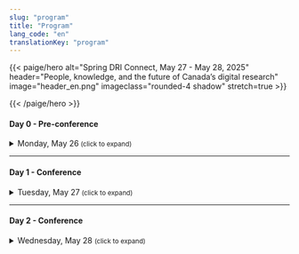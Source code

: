```yaml
---
slug: "program"
title: "Program"
lang_code: "en"
translationKey: "program"
---
```

{{< paige/hero
    alt="Spring DRI Connect, May 27 - May 28, 2025"
    header="People, knowledge, and the future of Canada’s digital research"
    image="header_en.png"
    imageclass="rounded-4 shadow"
    stretch=true >}}

{{< /paige/hero >}}



#### Day 0 - Pre-conference

<details>
  <summary class="h5">Monday, May 26<small class="text-muted d-print-none"> (click to expand)</small></summary>
  <div class="container">
    <div class="row mt-2">
      <div class="col-3 col-sm-2 bg-primary text-white">Time</div>
      <div class="col-2 bg-primary text-white">Location</div>
      <div class="col bg-primary text-white">Description</div>
    </div>
    <div class="row my-3">
      <div class="col-3 col-sm-2 text-nowrap">
        1:30 pm (3 hours)
      </div>
      <div class="col-2 ">École de technologie supérieure  </div>
      <div class="col ">
      <details>
          <summary class="h6">Magic Castle Workshop  </summary>
          <p>
            <a href="https://docs.google.com/forms/d/e/1FAIpQLSdkUnZFEvWUTUX4naHZSx_pGKOjP5MA_j3GhVXdR9ebpIHU7w/viewform" target="_blank">Registration form</a> 
          </p>
        </details>
        </div>
    </div>
  </div>
</details>

<hr />

#### Day 1 - Conference

<details>
  <summary class="h5">Tuesday, May 27<small class="text-muted d-print-none"> (click to expand)</small></summary>
  <div class="container">
    <div class="row mt-2">
      <div class="col-3 col-sm-2 bg-primary text-white">Time</div>
      <div class="col-2 bg-primary text-white">Room</div>
      <div class="col bg-primary text-white">Description</div>
    </div>
    <div class="row my-3">
      <div class="col-3 col-sm-2 text-nowrap">
        8:00 am (60 min) 
      </div>
      <div class="col-2 ">Atrium   </div>
      <div class="col ">Registration   </div>
    </div>
    <div class="row my-4" style="background-color: #FFE4B5">
      <div class="col-3 col-sm-2 text-nowrap">
        9:00 am (30 min) 
      </div>
      <div class="col-2 "> BMO Amphitheatre  </div>
      <div class="col ">Opening Remarks   </div>
    </div>
    <div class="row my-5.8" > <!--"row my-5" yields un expected spaces.-->
      <div class="col-3 col-sm-2 text-nowrap">
        9:30 am (60 min) 
      </div>
      <div class="col-2 "> BMO Amphitheatre </div>
      <div class="col ">
        <details>
          <summary class="h6">Keynote - AI’s role in digital research, ethical considerations in AI adoption, or data-driven decision-making in research environments 
          </summary>
          <p>
            Dr. Sidney Shapiro, Business Analytics Professor and AI Researcher at the University of Lethbridge
          </p>
         </details> 
       </div>
    </div>
    <div class="row my-6" style="background-color: #FFE4B5">
      <div class="col-3 col-sm-2 text-nowrap">
        10:30 (30 min)  
      </div>
      <div class="col-2 ">Atrium  </div>
      <div class="col ">Break     </div>
    </div>
    <div class="row my-7">
      <div class="col-3 col-sm-2 text-nowrap"> 11:00 am (15 min) 
      </div>
      <div class="col-2 "> BMO Amphitheatre </div>
      <div class="col ">
        <details>
          <summary class="h6">Strengthening Global Training and Skills Development Partnerships: The ARDC-Alliance Staff Exchange Initiative  
          </summary>
          <p>
            Catherine Di Vita, Training Coordinator, Digital Research Alliance of Canada; Kathryn Unsworth, Manager, Skilled Workforce Development, Australian Research Data Commons
          </p>
          <p>
            Session details coming soon
          </p>
        </details> 
      </div>
    </div>
    <div class="row my-8" style="background-color: #FFE4B5">
      <div class="col-3 col-sm-2 text-nowrap" > 11:15 am (15 min) 
      </div>
      <div class="col-2 "> BMO Amphitheatre </div>
      <div class="col ">
        <details>
          <summary class="h6">Optimizing Training Reporting in Canada's Digital Research Infrastructure ecosystem: An ACENET led Pilot Project  
          </summary>
          <p>
            Ines Hessler, CTO, ACENET 
          </p>
          <p>
            Session details coming soon
          </p>
        </details> 
      </div>
    </div>
    <div class="row my-9" >
      <div class="col-3 col-sm-2 text-nowrap" > 11:30 am (15 min) 
        </div>
        <div class="col-2 "> BMO Amphitheatre </div>
        <div class="col ">
          <details>
            <summary class="h6">User Certification: Let's do it!
            </summary>
            <p>
              Sergey Mashchenko, High Performance Computing Technical Consultant, SHARCNET 
            </p>
            <p>
              Session details coming soon
            </p>
          </details> 
        </div>
    </div>
    <div class="row my-10" style="background-color: #FFE4B5">
      <div class="col-3 col-sm-2 text-nowrap"> 11:45 am (15 min) 
        </div>
        <div class="col-2 "> BMO Amphitheatre </div>
        <div class="col ">
          <details>
            <summary class="h6">Redefining Training Discovery: An Introduction to the New Training Portal 
            </summary>
            <p>
              Catherine Di Vita, Training Coordinator, Digital Research Alliance of Canada; Ramses van Zon, HPC Systems Analyst, SciNet/ Chair, National Training Coordination Council; Chris Want, Programmer/Analyst, University of Alberta 
            </p>
            <p>
              Session details coming soon
            </p>
          </details> 
        </div>
    </div>
    <div class="row my-11">
      <div class="col-3 col-sm-2 text-nowrap"> 
        12 pm (60 min) 
      </div>
      <div class="col-2 ">Atrium  </div>
      <div class="col ">Lunch     </div>
    </div>
    <div class="row my-12" style="background-color: #dbeed5">
      <div class="col-3 col-sm-2 text-nowrap" > Stream 1: Advancing HPC
      </div>
      <div class="col-2 ">  </div>
      <div class="col ">   </div>
    </div>
    <div class="row my-13" style="background-color: #dbeed5">
      <div class="col-3 col-sm-2 text-nowrap"> 
        1:00 pm (30 min) 
      </div>
      <div class="col-2 ">BMO Amphitheatre   </div>
      <div class="col ">Roman Baranowski       </div>
    </div>
    <div class="row my-14" style="background-color: #dbeed5">
      <div class="col-3 col-sm-2 text-nowrap"> 1:30 pm (15 min) 
      </div>
      <div class="col-2 "> BMO Amphitheatre </div>
      <div class="col ">
        <details>
            <summary class="h6">Kubernetes as a Natural Evolution of HPC: Complementing, Not Competing 
            </summary>
            <p>
              Shaun Bathgate, Senior Advanced Research Computing Systems Administrator, University of Victoria 
            </p>
            <p>
              Session details coming soon
            </p>
          </details> 
      </div>
    </div>
    <div class="row my-15" style="background-color: #dbeed5">
      <div class="col-3 col-sm-2 text-nowrap"> 
        1:45 pm (15 min)
      </div>
      <div class="col-2 ">BMO Amphitheatre  </div>
      <div class="col ">
        <details>
          <summary class="h6">Beyond MPI And OpenMP: Teaching Parallel Programming in Modern Research Computing </summary>
          <p>
            Alex Razoumov, Research Solutions Lead, Research Computing, Simon Fraser University 
          </p>
          <p>
            Session details coming soon
          </p>
        </details>   
      </div>
    </div>
    <div class="row my-16" style="background-color: #dbeed5">
      <div class="col-3 col-sm-2 text-nowrap"> 
        2:00 pm (15 min) 
      </div>
      <div class="col-2 ">BMO Amphitheatre   </div>
      <div class="col ">
        <details>
          <summary class="h6">Research Computing and Data Storage at Scale: 10 Years, 140+ Webinars 
          </summary>
          <p>
            Alex Razoumov, Research Solutions Lead, Research Computing, Simon Fraser University
          </p>
          <p>
            Session details coming soon
          </p>
        </details>   
      </div>
    </div>
    <div class="row my-17" style="background-color: #eedbd5">
      <div class="col-3 col-sm-2 text-nowrap" > Stream 2: Supporting excellence 
      </div>
      <div class="col-2 ">  </div>
      <div class="col ">   </div>
    </div>
    <div class="row my-18" style="background-color: #eedbd5">
      <div class="col-3 col-sm-2 text-nowrap"> 
        1:00 pm (30 min) 
      </div>
      <div class="col-2 ">MB 3.435    </div>
      <div class="col ">
        <details>
            <summary class="h6">An open-minded discussion about communication to the research community 
            </summary>
            <p>
              Marie-Helene Burle, Research Solutions Specialist, Simon Fraser University  
            </p>
            <p>
              Session details coming soon
            </p>
          </details> 
      </div>
    </div>
    <div class="row my-19" style="background-color: #eedbd5">
      <div class="col-3 col-sm-2 text-nowrap"> 1:30 pm (15 min) 
      </div>
      <div class="col-2 "> MB 3.435  </div>
      <div class="col ">
        <details>
            <summary class="h6">Know Your Clients: Through the Traces of their Work 
            </summary>
            <p>
              Mark Hahn, System Admin, Sharcnet-McMaster, Compute Ontario
            </p>
            <p>
              Session details coming soon
            </p>
          </details> 
      </div>
    </div>
    <div class="row my-20" style="background-color: #eedbd5">
      <div class="col-3 col-sm-2 text-nowrap"> 
        1:45 pm (15 min)
      </div>
      <div class="col-2 ">MB 3.435   </div>
      <div class="col ">
        <details>
          <summary class="h6">Optimising Resource Utilisation in HPC: Tackling Waste in the Alliance Ecosystem </summary>
          <p>
            Moïra Dion, Analyst, Calcul Québec; Hélène Gingras, Analyst, Calcul Québec  
          </p>
          <p>
            Session details coming soon
          </p>
        </details>   
      </div>
    </div>
    <div class="row my-21" style="background-color: #eedbd5">
      <div class="col-3 col-sm-2 text-nowrap"> 
        2:00 pm (15 min) 
      </div>
      <div class="col-2 ">MB 3.435    </div>
      <div class="col ">
        <details>
          <summary class="h6">Monitoring GPU utilization and waste management best practices (Accelerator Working Group) 
          </summary>
          <p>
            Nikolai Sergueev, HPC Analyst, Calcul Québec/Université de Montréa
          </p>
          <p>
            Session details coming soon
          </p>
        </details>   
      </div>
    </div>
        <div class="row my-22" style="background-color: #d5e8ee">
      <div class="col-3 col-sm-2 text-nowrap" > Stream 3: Platforms for progress
      </div>
      <div class="col-2 ">  </div>
      <div class="col ">   </div>
    </div>
    <div class="row my-23" style="background-color: #d5e8ee">
      <div class="col-3 col-sm-2 text-nowrap"> 
        1:00 pm (30 min) 
      </div>
      <div class="col-2 ">MB 3.445    </div>
      <div class="col ">
        <details>
            <summary class="h6">The Colibri Initiative: Towards Accessible Cloud Services 
            </summary>
            <p>
              Sarah Cameron-Pesant, Advanced Research Computing Analyst - Humanities and Social Sciences Specialist, Calcul Québec / Université du Québec à Montréal; Lydia Vermeyden, Director for the development of new research services, Calcul Québec  
            </p>
            <p>
              Session details coming soon
            </p>
          </details> 
      </div>
    </div>
    <div class="row my-24" style="background-color: #d5e8ee">
      <div class="col-3 col-sm-2 text-nowrap"> 1:30 pm (15 min) 
      </div>
      <div class="col-2 "> MB 3.445  </div>
      <div class="col ">
        <details>
            <summary class="h6">Does your DMP Template Needs a Refresh? A Cyber-Aware Approach to RDM 
            </summary>
            <p>
              Luc Letarte, Research Cybersecurity and Compliance Specialist, UBC
            </p>
            <p>
              Session details coming soon
            </p>
          </details> 
      </div>
    </div>
    <div class="row my-25" style="background-color: #d5e8ee">
      <div class="col-3 col-sm-2 text-nowrap"> 
        1:45 pm (15 min)
      </div>
      <div class="col-2 ">MB 3.445   </div>
      <div class="col ">
        <details>
          <summary class="h6">DMP Assistant: Stable Present, Evolving Future  </summary>
          <p>
            Marcus Closen, Product Lead, Data Management Planning, Digital Research Alliance of Canada 
          </p>
          <p>
            Session details coming soon
          </p>
        </details>   
      </div>
    </div>
    <div class="row my-26" style="background-color: #d5e8ee">
      <div class="col-3 col-sm-2 text-nowrap"> 
        2:00 pm (15 min) 
      </div>
      <div class="col-2 ">MB 3.445    </div>
      <div class="col ">
        <details>
          <summary class="h6">Adapting Open-Source: A Learning Opportunity for Research Support and Developers Alike  
          </summary>
          <p>
            Danica Evering, Research Data Management Specialist, McMaster University and Richie Motorgeanu, Learning Resource Development Assistant, Sherman Centre for Digital Scholarship, McMaster University 
          </p>
          <p>
            Session details coming soon
          </p>
        </details>   
      </div>
    </div>
    <div class="row my-27" >
      <div class="col-3 col-sm-2 text-nowrap">
        2:15 pm (30 min)  
      </div>
      <div class="col-2 ">Atrium  </div>
      <div class="col ">Break     </div>
    </div>
    <div class="row my-26" style="background-color: #FFE4B5">
      <div class="col-3 col-sm-2 text-nowrap"> 
        2:45 pm (30 min) 
      </div>
      <div class="col-2 ">BMO Amphitheatre    </div>
      <div class="col ">
        <details>
          <summary class="h6">Research Data Management Demystified: Your Questions, Our Answers!   
          </summary>
          <p>
            Amanda Tomé, Marcus Closen, Tristan Kuehn, Natalie Williams, Lee Wilson. RDM, Digital Research Alliance of Canada
          </p>
          <p>
            Session details coming soon
          </p>
        </details>   
      </div>
    </div>
    <div class="row my-27" >
      <div class="col-3 col-sm-2 text-nowrap"> 
        3:15 pm (15 min) 
      </div>
      <div class="col-2 ">BMO Amphitheatre    </div>
      <div class="col ">
        <details>
          <summary class="h6">What Really Happens at FRDR? An Overview of Curation and Preservation Services    
          </summary>
          <p>
            Natalie Williams, Curation Services Lead, Digital Research Alliance of Canada
          </p>
          <p>
            Session details coming soon
          </p>
        </details>   
      </div>
    </div>
    <div class="row my-28" style="background-color: #FFE4B5">
      <div class="col-3 col-sm-2 text-nowrap"> 
        3:30 pm (15 min) 
      </div>
      <div class="col-2 ">BMO Amphitheatre    </div>
      <div class="col ">
        <details>
          <summary class="h6">Polar Data Search and Mobilization Pathways    
          </summary>
          <p>
            Chantelle Verhey, Lead Polar Semantics and Data Interoperability Research Associate, World Data System - International Technology office 
          </p>
          <p>
            Session details coming soon
          </p>
        </details>   
      </div>
    </div>
    <div class="row my-29" >
      <div class="col-3 col-sm-2 text-nowrap"> 
        3:45 pm (15 min) 
      </div>
      <div class="col-2 ">BMO Amphitheatre    </div>
      <div class="col ">
        <details>
          <summary class="h6">Building an Inter-Institutional and Cross-Functional Research Data Management Community: From Strategy to Implementation     
          </summary>
          <p>
            Anneliese Eber, Research Data Management Librarian, University of Waterloo; Jennifer Abel, Research Data Management Librarian, University of Calgary; Michael Steeleworthy, Research Data Management Librarian, Wilfrid Laurier University 
          </p>
          <p>
            Session details coming soon
          </p>
        </details>   
      </div>
    </div>
     <div class="row my-30" style="background-color: #FFE4B5">
      <div class="col-3 col-sm-2 text-nowrap"> 
        4:00 pm (15 min) 
      </div>
      <div class="col-2 ">BMO Amphitheatre    </div>
      <div class="col ">
        <details>
          <summary class="h6">Laying the Foundation: The Pilot National Research Data Management Jumpstart    
          </summary>
          <p>
            Jennifer Abel, Research Data Management Librarian, University of Calgary 
          </p>
          <p>
            Session details coming soon
          </p>
        </details>   
      </div>
    </div>
      <div class="row my-31" >
      <div class="col-3 col-sm-2 text-nowrap"> 
        4:15 pm (15 min) 
      </div>
      <div class="col-2 ">BMO Amphitheatre    </div>
      <div class="col ">
        <details>
          <summary class="h6">Has Magic? False: File Format Signature Development for Research Data Formats   
          </summary>
          <p>
            Amanda Tomé, Preservation Coordinator, Digital Research Alliance of Canada
          </p>
          <p>
            Session details coming soon
          </p>
        </details>   
      </div>
    </div>
      <div class="row my-32" style="background-color: #FFE4B5">
      <div class="col-3 col-sm-2 text-nowrap"> 
        4:30 pm 
      </div>
      <div class="col-2 ">ÉTS    </div>
      <div class="col ">
        <details>
          <summary class="h6">Visit of supercomputers with Calcul Québec     
          </summary>
          <p>
            <a href="https://events.myconferencesuite.com/ETSTours/reg/landing/" target="_blank">Registration form</a> 
          </p>
        </details>   
      </div>
    </div>
    <div class="row my-33">
      <div class="col-3 col-sm-2 text-nowrap">
        6 pm 
      </div>
      <div class="col-2 ">TBD   </div>
      <div class="col ">DRI Connect Dinner    </div>
    </div>
  </div>
</details>

<hr />


#### Day 2 - Conference

<details>
  <summary class="h5">Wednesday, May 28 <small class="text-muted d-print-none"> (click to expand)</small></summary>
  <div class="container">
    <div class="row mt-2">
      <div class="col-4 col-sm-2 bg-primary text-white">Time</div>
      <div class="col-3 bg-primary text-white">Room</div>
      <div class="col-2 bg-primary text-white">Description</div>
      <div class="col bg-primary text-white"></div>
    </div>
    <div class="row my-3">
      <div class="col-4 col-sm-2 text-nowrap">
        9:00 am 
      </div>
      <div class="col-3 "> </div>
      <div class="col-2 ">Dr. Guillaume Bourque    </div>
      <div class="col ">Health Sciences in the digital age  </div>
    </div>
    <div class="row my-4" style="background-color: #FFE4B5">
      <div class="col-4 col-sm-2 text-nowrap"> 
      </div>
      <div class="col-3 "> </div>
      <div class="col-2 ">Sessions details coming soon    </div>
      <div class="col "> </div>
    </div>
    <div class="row my-5.8" > <!--"row my-5" yields un expected spaces.-->
      <div class="col-4 col-sm-2 text-nowrap"> 10:30 am (30 min) 
      </div>
      <div class="col-3 "> Atrium </div>
      <div class="col-2 ">Break     </div>
      <div class="col ">  </div>
    </div>
    </div>
    <div class="row my-6" style="background-color: #FFE4B5">
      <div class="col-4 col-sm-2 text-nowrap">
        </div>
      <div class="col-3 "> </div>
      <div class="col-2 ">  Sessions details coming soon   </div>
      <div class="col ">  </div>
    </div>
    <div class="row my-7">
      <div class="col-4 col-sm-2 text-nowrap"> 12:15 pm (60 min) 
      </div>
      <div class="col-3 "> Atrium </div>
      <div class="col-2 ">Lunch      </div>
      <div class="col ">  </div>
    </div>
    <div class="row my-8"style="background-color: #FFE4B5">
      <div class="col-4 col-sm-2 text-nowrap"> 
       1:15 pm (45 min) 
      </div>
      <div class="col-3 "> </div>
      <div class="col-2 ">Alliance projects and initiatives updates   </div>
      <div class="col ">  </div>
    </div>
    <div class="row my-9">
      <div class="col-4 col-sm-2 text-nowrap"> 2 pm (45 min) 
      </div>
      <div class="col-3 "> </div>
      <div class="col-2 ">Alliance Fireside Chat     </div>
      <div class="col ">  </div>
    </div>
    <div class="row my-10" style="background-color: #FFE4B5">
      <div class="col-4 col-sm-2 text-nowrap"> 
        2:45 pm (15 min)  
      </div>
      <div class="col-3 "> </div>
      <div class="col-2 ">George Ross Closing Remarks      </div>
      <div class="col "> </div>
    </div>
    <div class="row my-11">
      <div class="col-4 col-sm-2 text-nowrap"> 
        3 pm 
      </div>
      <div class="col-3 ">Atrium  </div>
      <div class="col-2 ">Networking and end of program      </div>
      <div class="col ">  </div>
    </div>
  </div>
</details>
<!--

### Spring Digital Research Infrastructure Connect

The theme of the conference “Towards Integrated Solutions for Digital Research” was born out of a desire to craft a
program that keeps collaboration at its core and offers content that highlights innovative approaches and solutions to
breaking down silos and promoting synergy. Ultimately, our hope is that DRI Connect will contribute to a shared vision
that leverages the full potential of digital research infrastructure (DRI) in Canada.

#### DRI Connect Dinner and ACENET Celebration

We look forward to hosting DRI Connect guests for a celebratory dinner on May 27, 2024!

### Program

<div class="d-print-none">
  <p>
    You may <a target="_blank" href="https://calendar.google.com/calendar/u/0/embed?height=600&wkst=2&ctz=America/Halifax&bgcolor=%23d2ad29&mode=AGENDA&showNav=0&showDate=0&showCalendars=0&showTabs=0&showPrint=0&src=Y19iODhiMWY3MDlmYmIxZDQ2ZDEzZDE5NGE4MWI5MTk2MTNiN2JkMGFkZTY1NjMxMGEzZTkxOTJiYTBhNzIzZTAwQGdyb3VwLmNhbGVuZGFyLmdvb2dsZS5jb20&color=%23009688">view the program</a> or <a target="_blank" href="https://calendar.google.com/calendar/u/0/r?cid=c_b88b1f709fbb1d46d13d194a81b919613b7bd0ade656310a3e9192ba0a723e00@group.calendar.google.com">subscribe to it</a> with Google Calendar.
  </p>
  <button class="btn btn-link ps-0" onclick="expandAll(this)">
    <strong>Click here</strong> to expand all sections below and all session descriptions.
  </button>
</div>
<div class="alert alert-info" role="alert">
  All times below are listed in Atlantic Daylight Time (UTC-3)
</div>

<hr />

#### Day 0 - Preconference

<details>
  <summary class="h5">Sunday, May 26<small class="text-muted d-print-none"> (click to expand)</small></summary>
  <div class="container">
    <div class="row mt-2">
      <div class="col-3 col-sm-2 bg-primary text-white">Time</div>
      <div class="col-2 bg-primary text-white">Location</div>
      <div class="col bg-primary text-white">Description</div>
    </div>
    <div class="row my-3">
      <div class="col-3 col-sm-2 text-nowrap">
        6:00 PM
        <span class="d-inline d-lg-none"><br />↓<br /></span>
        <span class="d-none d-lg-inline"> - </span>
        9:30 PM
      </div>
      <div class="col-2 ">Pickford & Black, 1869 Upper Water Street</div>
      <div class="col">
        <details>
          <summary class="h6">"No Host" Gathering</summary>
          <ul>
            <li>Everyone welcome</li>
            <li>Folks responsible for own food and drink</li>
          </ul>
          <p>
            This casual get-together awaits you upon your arrival in Halifax and offers the opportunity to meet fellow attendees, catch up with people you haven’t seen for a while, and see colleagues in real life that you’ve only seen in small squares on a screen!
          </p>
        </details>
      </div>
    </div>
  </div>
</details>

<hr />

#### Day 1-2 - Conference

<details>
  <summary class="h5">
    Monday, May 27 <small class="text-muted d-print-none">(click to expand)</small>
  </summary>
  <div class="container">
    <div class="row mt-2">
      <div class="col-3 col-sm-2 bg-primary text-white">Time</div>
      <div class="col-2 bg-primary text-white">Room</div>
      <div class="col bg-primary text-white">Description<span class="d-print-none"> (<a class="text-underline" onclick="expand(this)">click here to expand all</a>)</span></div>
    </div>
    <div class="row my-3">
      <div class="col-3 col-sm-2 text-nowrap">8:00 AM<br/>(60 min.)</div>
      <div class="col-2">C3</div>
      <div class="col">
        <h6 class="fst-italic">Registration & Breakfast</h6>
      </div>
    </div>
    <div class="row my-3">
      <div class="col-3 col-sm-2 text-nowrap">9:00 AM<br />(30 min.)</div>
      <div class="col-2">C4</div>
      <div class="col">
        <details>
          <summary class="h6">Welcome Remarks</summary>
          <p>
            George Ross (CEO, Digital Research Alliance of Canada)
          </p>
          <p>
            With a career spanning over 37 years, George Ross has worked across numerous sectors including consulting,
            public service, international development, technology, research and more. George was also instrumental in
            establishing the organizational structure and building what is now the Alliance. Join George as he welcomes
            everyone to DRI Connect 2024 and shares some thoughts on the future of the Alliance.
          </p>
        </details>
      </div>
    </div>
    <div class="row my-3">
      <div class="col-3 col-sm-2 text-nowrap">9:30 AM<br />(60 min.)</div>
      <div class="col-2">C4</div>
      <div class="col">
        <details>
          <summary class="h6">Updates from Alliance RDM Network of Experts</summary>
          <p>
            Moderator Lee Wilson, Director Research Data Management, Digital Research Alliance of Canada
          </p>
          <p>
            Through a series of lightning talks, the Alliance Network of Experts will present on both current and
            future work. Time will be reserved for questions and open discussion.
          </p>
        </details>
      </div>
    </div>
    <div class="row my-3">
      <div class="col-3 col-sm-2 text-nowrap">10:30 AM<br />(30 min.)</div>
      <div class="col-2">C3</div>
      <div class="col">
        <h6 class="fst-italic">Break</h6>
      </div>
    </div>
    <div class="row my-3">
      <div class="col-3 col-sm-2 text-nowrap">11:00 AM<br />(45 min.)</div>
      <div class="col-2">C4</div>
      <div class="col">
        <details>
          <summary class="h6">Future Vision of DRI</summary>
          <p>
            Felipe Pérez-Jvostov, Senior Analyst (Community Engagement & Planning) Digital Research Alliance of Canada
          </p>
          <p>
            The Alliance is in the midst of submitting its vision for the future of DRI to Innovation, Science and
            Economic Development Canada (ISED) as part of its 5-year mandate renewal. This vision is data-centric,
            recognizing that data is not merely a byproduct of research but a national asset, and its value must be
            maximized for knowledge creation as well as economic and social impact. While challenging, this is an
            exciting opportunity for Canada to be a leader in the knowledge economy and leverage its expansive history
            of research excellence.
          </p>
        </details>
      </div>
    </div>
    <div class="row my-3" style="background-color: rgba(0,255,127,0.1)">
      <div class="col-3 col-sm-2 text-nowrap">11:45 AM<br />(45 min.)</div>
      <div class="col-2">C4</div>
      <div class="col">
        <details>
          <summary class="h6">Stream 1: Intro to High Performance Computing (HPC), Clusters, and Scheduling</summary>
          <p>
            Nathan Wielenga, Senior Middleware Developer, Digital Research Alliance of Canada<br />
            Kamil Marcinkowski, University of Alberta
          </p>
          <p>
            This brief, interactive overview is intended for techies new to HPC and non-techies confused by all the
            jargon.
          </p>
        </details>
      </div>
    </div>
    <div class="row my-3" style="background-color: rgba(0,127,255,0.1)">
      <div class="col-3 col-sm-2 text-nowrap">11:45 AM<br />(45 min.)</div>
      <div class="col-2">102</div>
      <div class="col">
        <details>
          <summary class="h6">Stream 2: At the Intersection of RDM and Generative AI</summary>
          <p>
            Alisa Rod, Research Data Management Specialist, McGill University<br />
            Sandy Hervieux, Head Librarian (Nahum Gelber Law Library), McGill University
          </p>
          <p>
            Can AI tools be used to write Data Management Plans, summarize funder
            requirements, or suggest file naming conventions and folder structures? Join
            Alisa and Sandy as they explore this topic, including how AI tools can be used to
            write conference abstracts, assist with data analysis, create data description
            documentation, and summarize metadata.
          </p>
        </details>
      </div>
    </div>
    <div class="row my-3" style="background-color: rgba(255,127,255,0.1)">
      <div class="col-3 col-sm-2 text-nowrap">11:45 AM<br />(45 min.)</div>
      <div class="col-2">103</div>
      <div class="col">
        <details>
          <summary class="h6">Stream 3: Seeking Balance within Canada’s Largest Research Cloud Environment</summary>
          <p>
            Jeff Albert, Manager and Architect of ARC Infrastructure, University of Victoria<br />
            Veronica Augustin, Research Project Manager, University of Victoria
          </p>
          <p>
            How does a highly effective ARC team balance the complexities of that environment against the priorities
            of operations and periodic major refreshes? Join Jeff and Veronica to find out more.
          </p>
        </details>
      </div>
    </div>
    <div class="row my-3">
      <div class="col-3 col-sm-2 text-nowrap">12:30 PM<br />(60 min.)</div>
      <div class="col-2">C5</div>
      <div class="col">
        <h6 class="fst-italic">Lunch</h6>
      </div>
    </div>
    <div class="row my-3">
      <div class="col-3 col-sm-2 text-nowrap">1:30 PM<br />(30 min.)</div>
      <div class="col-2">C4</div>
      <div class="col">
        <details>
          <summary class="h6">Keynote</summary>
          <p>
            Dr. John Archibald, Archibald Laboratory for Genome Biology at Dalhousie University
          </p>
          <p>
            Molecular biologist Dr. John Archibald is a world leader in the study of how microorganisms interact and
            exchange genes in nature. Dal’s newest Arthur B. McDonald Chair of Research Excellence, has more than 170
            publications that have been cited over 10,000 times, an extraordinary accomplishment for a scholar 20 years
            into his career. He is a Fellow of the American Academy of Microbiology, Director of the Institute for
            Comparative Genomics, and the author of two popular science books published by Oxford University Press.
          </p>
          <p>
            John will share the perspective of a researcher, including the challenges and opportunities at the
            interface of computers and biology.
          </p>
        </details>
      </div>
    </div>
    <div class="row my-3">
      <div class="col-3 col-sm-2 text-nowrap">2:00 PM<br />(60 min.)</div>
      <div class="col-2">C4</div>
      <div class="col">
        <details>
          <summary class="h6">Updates from ARC National Teams</summary>
          <p>
            Moderator Patrick Mann, Director Operations, Digital Research Alliance of Canada
          </p>
          <p>
            Through a series of lightning talks, National Teams will present on the progress of the last year and plans
            for the year ahead.
          </p>
        </details>
      </div>
    </div>
    <div class="row my-3">
      <div class="col-3 col-sm-2 text-nowrap">3:00 PM<br />(30 min.)</div>
      <div class="col-2">C5</div>
      <div class="col">
        <h6 class="fst-italic">Break</h6>
      </div>
    </div>
    <div class="row my-3">
      <div class="col-3 col-sm-2 text-nowrap">3:30 PM<br />(90 min.)</div>
      <div class="col-2">C4</div>
      <div class="col">
        <details>
          <summary class="h6">Five Researchers Walk Into a Bar</summary>
          <p>
            Join us for an engaging, interactive session where we explore the realities of our researchers as they
            navigate across the DRI landscape. We’ll begin with a vignette: fictitious, archetypical researchers come
            together to discuss how they use the tools and the “pain points” they experience. Then we’ll work together
            in smaller groups to discuss researchers’ challenges (both in-person and online). Our hope? That we come out
            of this collaborative session with a better collective understanding of each pillar (RDM, ARC, RS and
            cybersecurity) and that this serves as the foundation to build a culture that can deliver integrated
            solutions for digital research.
          </p>
        </details>
      </div>
    </div>
    <div class="row my-3">
      <div class="col-3 col-sm-2 text-nowrap">5:00 PM<br />(60 min.)</div>
      <div class="col-2"></div>
      <div class="col">
        <h6 class="fst-italic">No Programming</h6>
      </div>
    </div>
    <div class="row my-3">
      <div class="col-3 col-sm-2 text-nowrap">
        6:00 PM
        <span class="d-inline d-lg-none"><br />↓<br /></span>
        <span class="d-none d-lg-inline"> - </span>
        9:30 PM
      </div>
      <div class="col-2">Gahan House, 5239 Sackville Street</div>
      <div class="col">
        <details>
          <summary class="h6">DRI Social Connect</summary>
          <ul>
            <li>Everyone welcome, registration needed</li>
            <li>Food provided</li>
          </ul>
          <p>
            Join us at Gahan House for a dinner reception to celebrate ACENET’s 20th Anniversary. Enjoy an evening of
            delicious food, great company, and special musical guests.
          </p>
        </details>
      </div>
    </div>
  </div>
</details>

<details>
  <summary class="h5">
    Tuesday, May 28<small class="text-muted d-print-none"> (click to expand)</small>
  </summary>
  <div class="container">
    <div class="row mt-2">
      <div class="col-3 col-sm-2 bg-primary text-white">Time</div>
      <div class="col-2 bg-primary text-white">Room</div>
      <div class="col bg-primary text-white">Description<span class="d-print-none"> (<a class="text-underline text-white" onclick="expand(this)">click here to expand all</a>)</span></div>
    </div>
    <div class="row my-3">
      <div class="col-3 col-sm-2 text-nowrap">8:00 AM<br />(60 min.)</div>
      <div class="col-2">C3</div>
      <div class="col">
        <h6 class="fst-italic">Breakfast</h6>
      </div>
    </div>
    <div class="row my-3">
      <div class="col-3 col-sm-2 text-nowrap">9:00 AM<br />(15 min.)</div>
      <div class="col-2">C4</div>
      <div class="col">
        <details>
          <summary class="h6">Introducing CQORC: Calcul Québec's One Ring Coordinator</summary>
          <p>
            Maxime Boissonneault, Calcul Québec<br />
            Charles Coulombe, Calcul Québec
          </p>
          <p>
            What do you do when faced with the logistical hassle of running lots of training events? Automate! CQORC is
            a collection of tools that automates everything from creating EventBrite and Zoom events, to links to
            surveys and new Slack channels.
          </p>
        </details>
      </div>
    </div>
    <div class="row my-3">
      <div class="col-3 col-sm-2 text-nowrap">9:15 AM<br />(15 min.)</div>
      <div class="col-2">C4</div>
      <div class="col">
        <details>
          <summary class="h6">The National Training Coordination Council</summary>
          <p>
            Ramses Van zon, Chair, National Training Coordination Council
          </p>
          <p>
            Learn all about the newly formed National Training Coordination Council, including its purpose, goals
            and where we stand nationally in training.
          </p>
        </details>
      </div>
    </div>
    <div class="row my-3">
      <div class="col-3 col-sm-2 text-nowrap">9:30 AM<br />(15 min.)</div>
      <div class="col-2">C4</div>
      <div class="col">
        <details>
          <summary class="h6">The Search for ACENET's Training Portal</summary>
          <p>
            Grace Fishbein, Training Coordinator, ACENET
          </p>
          <p>
            Grace shares the lessons learned from a multi-year search for ACENET’s training portal. From determining
            needs to landing on the project they now have, with some detours along the way.
          </p>
        </details>
      </div>
    </div>
    <div class="row my-3">
      <div class="col-3 col-sm-2 text-nowrap">9:45 AM<br />(45 min.)</div>
      <div class="col-2">C4</div>
      <div class="col">
        <details>
          <summary class="h6">Panel: Training across DRI</summary>
          <p>
            Moderator: Catherine Di Vita, Training Coordinator, Digital Research Alliance of Canada<br />
            Panelists:<br />
            Marie-Hélène Burle, Research Solutions Specialist at Simon Fraser University<br />
            Nick Rochlin, RDM Specialist with University of British Columbia Advanced Research Computing<br />
            Ryan McRonald, Arbutus Cybersecurity Analyst at the University of Victoria<br />
            Grace Fishbein, Training Coordinator, ACENET
          </p>
          <p>
            Join Marie-Hélène, Nick, Ryan, and Grace as they discuss collaborative strategies and operational synergies in DRI
            training. Together, they will uncover shared challenges, identify opportunities, and explore the possibility
            of a unified approach to training.
          </p>
        </details>
      </div>
    </div>
    <div class="row my-3">
      <div class="col-3 col-sm-2 text-nowrap">10:30 AM<br />(30 min.)</div>
      <div class="col-2">C5</div>
      <div class="col">
        <h6 class="fst-italic">Break</h6>
      </div>
    </div>
    <div style="background-color: rgba(0,255,127,0.1)">
      <div class="row my-3">
        <div class="col-3 col-sm-2 text-nowrap">11:00 AM<br />(30 min.)</div>
        <div class="col-2">C4</div>
        <div class="col">
          <details>
            <summary class="h6">Stream 1: Six Years Later, is the Castle Still Magic?</summary>
            <p>
              Félix-Antoine Fortin, Director of Software Development, Calcul Québec
            </p>
            <p>
              During TECC 2018, Félix-Antoine presented the idea of using the cloud to create a Slurm cluster with
              Terraform. Join Félix-Antoine as he shares the evolution of Magic Castle over the past 6 years, its current
              state and the road ahead. Everyone will benefit from attending: from people who have no idea what Magic
              Castle is to experts.
            </p>
          </details>
        </div>
      </div>
      <div class="row my-3">
        <div class="col-3 col-sm-2 text-nowrap">11:30 AM<br />(15 min.)</div>
        <div class="col-2">C4</div>
        <div class="col">
          <details>
            <summary class="h6">Stream 1: Magic Castle Speed: the Canary in the Mine</summary>
            <p>
              Étienne Dubeau, Calcul Québec
            </p>
            <p>
              Like a canary in a coal mine, Magic Castle users have been alerting cloud administrators of potential
              performance issues. A small group of developers came up with a solution — Project Magic Castle Speed —
              designed to detect qualitative performance issues on the community cloud before they get reported by users.
            </p>
          </details>
        </div>
      </div>
      <div class="row my-3">
        <div class="col-3 col-sm-2 text-nowrap">11:45 AM<br />(45 min.)</div>
        <div class="col-2">C4</div>
        <div class="col">
          <details>
            <summary class="h6">Stream 1: Magic Castle: A Journey into Non-Traditional Use Cases</summary>
            <p>
              Maxime Boissonneault, Calcul Québec
            </p>
            <p>
              Join Maxime as he describes how the Research Support National Team (RSNT) dealt with advanced use cases,
              including how they used Magic Castle to replace a build node with a full-fledged cluster in the cloud (with
              Slurm, MFA and JupyterHub).
            </p>
          </details>
        </div>
      </div>
    </div>
    <div style="background-color: rgba(0,127,255,0.1)">
      <div class="row my-3">
        <div class="col-3 col-sm-2 text-nowrap">11:00 AM<br />(45 min.)</div>
        <div class="col-2">102</div>
        <div class="col">
          <details>
            <summary class="h6">Stream 2: Security Operations Data Collection</summary>
            <p>
              Darcy Hodgson, Senior Systems Analyst (Cybersecurity) and Zolboo Erdenebaatar, Cybersecurity Data Analyst
              Digital Research Alliance of Canada
            </p>
            <p>
              Join Darcy and Zolboo as they discuss how we get data from endpoints to the opensearch clusters, and most
              importantly, what we do with the data from there. With a focus on security operations architecture and data
              flows, this talk will also include information about the work being done to find threats using machine
              learning.
            </p>
          </details>
        </div>
      </div>
      <div class="row my-3">
        <div class="col-3 col-sm-2 text-nowrap">11:45 AM<br />(45 min.)</div>
        <div class="col-2">102</div>
        <div class="col">
          <details>
            <summary class="h6">Stream 2: Network Observability at 100 Gb/s</summary>
            <p>
              Ryan McRonald, University of Victoria (Arbutus site)
            </p>
            <p>
              Why monitor network traffic? Why is monitoring difficult at 100 Gb/s? How do we capture network data? What do
              we do with all that data? What is next for network observability? Join Ryan for all the answers to these
              questions and more.
            </p>
          </details>
        </div>
      </div>
    </div>
    <div style="background-color: rgba(255,127,255,0.1)">
      <div class="row my-3">
        <div class="col-3 col-sm-2 text-nowrap">11:00 AM<br />(15 min.)</div>
        <div class="col-2">103</div>
        <div class="col">
          <details>
            <summary class="h6">Stream 3: Overview of the World Data System</summary>
            <p>
              Reyna Jenkyns, Associate Director, World Data System
            </p>
            <p>
              Join Reyna as she provides a brief overview of World Data System (WDS), data repository certifications and
              attributes. WDS is an affiliate member of the International Science Council and is hosted by Ocean Networks
              Canada at the University of Victoria.
            </p>
          </details>
        </div>
      </div>
      <div class="row my-3">
        <div class="col-3 col-sm-2 text-nowrap">11:15 AM<br />(30 min.)</div>
        <div class="col-2">103</div>
        <div class="col">
          <details>
            <summary class="h6">
              Stream 3: Persistent IDentifiers (PIDs) - What are they and why do they matter?
            </summary>
            <p>
              John Aspler, Canadian Research Knowledge Network (CRKN)
            </p>
            <p>
              As digital research infrastructure matures in Canada, PIDs have become an increasingly important component.
              Join John as he explains how PIDs can enable software systems to effectively exchange information, making
              them more interoperable. John will also unpack how PIDs hold the promise of significant cost and time
              savings for scholars and institutions, and at the same time, require significant investment and uptake.
            </p>
          </details>
        </div>
      </div>
      <div class="row my-3">
        <div class="col-3 col-sm-2 text-nowrap">11:45 AM<br />(45 min.)</div>
        <div class="col-2">103</div>
        <div class="col">
          <details>
            <summary class="h6">Stream 3: Supporting Research with Data Management Plans & DMP Assistant!</summary>
            <p>
              James Doiron, Research Data Management Strategies Director, University of Alberta Library Co-chair,
              Alliance Data Management Planning Expert Group (DMPEG)<br />
              Luc Letarte, CIPP-C, CC, Sensitive Research Specialist, Advanced Research Computing,
              University of British Columbia
            </p>
            <p>
              This session will provide participants with information, guidance, and resources for supporting research
              through the development and implementation of data management plans (DMPs). Topics covered include the
              importance and benefits of DMPs, how they intersect with and support cybersecurity, and evolving
              requirements relating to the Tri-Agency research data management (RDM) policy. Specific focus will be
              given to the Digital Research Alliance of Canada DMP Assistant platform that is hosted nationally at the
              University of Alberta Library, along with a new DMP template developed by the Alliance’s DMP Expert Group
              (DMPEG). This new template is targeted specifically to support researchers in meeting DMP requirements at
              the funding opportunity application stage. Additional information relating to an accompanying assessment
              rubric that is currently in development will be shared. Time will be reserved for questions and
              discussion.
            </p>
          </details>
        </div>
      </div>
    </div>
    <div class="row my-3">
      <div class="col-3 col-sm-2 text-nowrap">12:30 PM<br />(60 min.)</div>
      <div class="col-2">C5</div>
      <div class="col">
        <h6 class="fst-italic">Lunch</h6>
      </div>
    </div>
    <div class="row my-3">
      <div class="col-3 col-sm-2 text-nowrap">1:30 PM<br />(30 min.)</div>
      <div class="col-2">C4</div>
      <div class="col">
        <details>
          <summary class="h6">Keynote: Entering a New, Data-Driven Era for Precision Cosmology: Is Machine Learning Going to Transform Our Understanding of the Universe?</summary>
          <p>
            Dr. Laurence Perreault Levasseur<br />
            Canada Research Chair in Computational Cosmology and Artificial Intelligence
          </p>
          <p>
            Laurence Perreault Levasseur is an assistant professor at the University of Montréal and an Associate Member
            of Mila, where she conducts research in the development and application of machine learning methods to
            cosmology. She is also a Visiting Scholar at the Flatiron Institute in New York City. Prior to that, she was
            a Flatiron research fellow at the Center for Computational Astrophysics in the Flatiron Institute and a
            KIPAC postdoctoral fellow at Stanford University. Laurence completed her PhD degree at the University of
            Cambridge, where she worked on applications of open effective field theory methods to the formalism of
            inflation. She received her B.Sc. and M.Sc. degrees from McGill University.
          </p>
        </details>
      </div>
    </div>
    <div style="background-color: rgba(0,255,127,0.1)">
      <div class="row my-3">
        <div class="col-3 col-sm-2 text-nowrap">2:00 PM<br />(15 min.)</div>
        <div class="col-2">C4</div>
        <div class="col">
          <details>
            <summary class="h6">Stream 1: Horizon EU Funds</summary>
            <p>
              Jonathan England, OpenAIRE
            </p>
            <p>
              Horizon EU funds are now available to Canadians. What does this mean for data infrastructures to support
              funding requirements for awardees, and what types of funds are there for us to receive funds for our work?
            </p>
          </details>
        </div>
      </div>
      <div class="row my-3">
        <div class="col-3 col-sm-2 text-nowrap">2:15 PM<br />(45 min.)</div>
        <div class="col-2">C4</div>
        <div class="col">
          <details>
            <summary class="h6">Stream 1: Documentation Best Practices</summary>
            <p>Kaitlin Newson and Meghan Landry, ACENET</p>
            <p>
              Join Kaitlin and Meghan as they cover best practices, writing for novice and non-technical users,
              formatting, and accessibility. They’ll draw from Alliance docs examples and provide a session with general
              appeal to anyone interested in improving their technical writing skills: in Alliance docs, RDM platforms,
              software, & cybersecurity.
            </p>
          </details>
        </div>
      </div>
    </div>
    <div style="background-color: rgba(0,127,255,0.1)">
      <div class="row my-3">
        <div class="col-3 col-sm-2 text-nowrap">2:00 PM<br />(15 min.)</div>
        <div class="col-2">102</div>
        <div class="col">
          <details>
            <summary class="h6">Stream 2: Update on the UseGalaxy Canada Project</summary>
            <p>Carol Gauthier, Université de Sherbrooke</p>
            <p>
              Join Carol for a brief update on UseGalaxy Canada (usegalaxy.ca): the platform, its status and usage, and
              the roadmap ahead.
            </p>
          </details>
        </div>
      </div>
      <div class="row my-3">
        <div class="col-3 col-sm-2 text-nowrap">2:15 PM<br />(30 min.)</div>
        <div class="col-2">102</div>
        <div class="col">
          <details>
            <summary class="h6">Stream 2: Hitchhiker’s Guide to Research Software</summary>
            <p>Félix-Antoine Fortin, Director of Software Development, Calcul Québec</p>
            <p>
              Come explore the universe of research software with Félix-Antoine! You’ll learn about the range of people
              building software (from researchers building their own data analytics pipelines to software engineers
              building main systems), discover best practices in the community, and realize that yes indeed, the answer to
              everything is 42.
            </p>
          </details>
        </div>
      </div>
      <div class="row my-3">
        <div class="col-3 col-sm-2 text-nowrap">2:45 PM<br />(15 min.)</div>
        <div class="col-2">102</div>
        <div class="col">
          <details>
            <summary class="h6">Stream 2: All for One, and One for All</summary>
            <p>
              Lucas Nogueira, AI & Machine Learning Analyst, Calcul Québec and McGill University
            </p>
            <p>
              In this short, engaging talk Lucas describes how Calcul Québec provides additional self-serve options,
              education on efficient coding, and HPC cluster-specific documentation for users of their services
              for AI modelling. The result? Everyone’s use and management of the services improves.
            </p>
          </details>
        </div>
      </div>
    </div>
    <div style="background-color: rgba(255,127,255,0.1)">
      <div class="row my-3">
        <div class="col-3 col-sm-2 text-nowrap">2:00 PM<br />(30 min.)</div>
        <div class="col-2">103</div>
        <div class="col">
          <details>
            <summary class="h6">Stream 3: Domain Specific Sub-clouds within the Alliance Cloud</summary>
            <p>
              JJ Kavelaars and John Ouellette, National Research Council of Canada
            </p>
            <p>
              CANFAR provides a domain specific cloud within the Alliance cloud infrastructure. What other domain
              specific clouds are operating within the Alliance?  What common processes are they using? Do these clouds
              burst and share capacity?  Join JJ and John as they explore these questions and more.
            </p>
          </details>
        </div>
      </div>
      <div class="row my-3">
        <div class="col-3 col-sm-2 text-nowrap">2:30 PM<br />(30 min.)</div>
        <div class="col-2">103</div>
        <div class="col">
          <details>
            <summary class="h6">Stream 3: Transition from OpenPBS to Slurm … Comparison of the Schedulers</summary>
            <p>
              Roman Baranowski, University of British Columbia
            </p>
            <p>
              Join Roman as he details the process of transitioning from OpenPBS to Slurm and offers a comparative view of
              the two schedulers.
            </p>
          </details>
        </div>
      </div>
    </div>
    <div class="row my-3">
      <div class="col-3 col-sm-2 text-nowrap">3:00 PM<br />(30 min.)</div>
      <div class="col-2">C5</div>
      <div class="col">
        <h6 class="fst-italic">Break</h6>
      </div>
    </div>
    <div class="row my-3">
      <div class="col-3 col-sm-2 text-nowrap">3:30 PM<br />(30 min.)</div>
      <div class="col-2">C4</div>
      <div class="col">
        <details>
          <summary class="h6">Proposed Digital Research Infrastructure Operational Organization Model</summary>
          <p>
            Brock Kahanyshyn, VP, Operations and Security, Digital Research Alliance of Canada
          </p>
          <p>
            What’s next? And how do we get there? Join Brock as he outlines the roadmap for DRI operations.
          </p>
        </details>
      </div>
    </div>
    <div class="row my-3">
      <div class="col-3 col-sm-2 text-nowrap">4:00 PM<br />(30 min.)</div>
      <div class="col-2">C4</div>
      <div class="col">
        <details>
          <summary class="h6">Approaches to Sensitive Data across the DRI Landscape</summary>
          <p>
            Victoria Smith, Data Governance & Ethics Lead, Digital Research Alliance of Canada
          </p>
          <p>
            Let’s explore challenges in supporting research involving sensitive data, and then let’s explore
            potential solutions grounded in bringing DRI pillars together.
          </p>
        </details>
      </div>
    </div>
    <div class="row my-3">
      <div class="col-3 col-sm-2 text-nowrap">4:30 PM<br />(30 min.)</div>
      <div class="col-2">C4</div>
      <div class="col">
        <details>
          <summary class="h6">Closing Remarks</summary>
          <p>
            Mark Leggott, Director National & International Relations, Digital Research Alliance of Canada
          </p>
          <p>
            Mark has over 30 years of experience in the higher education sector, as well as experience in the private
            and non-profit sectors. He has long been involved in a range of international initiatives, including those
            promoting the adoption of open science and open source as a way to stimulate discovery and innovation.
          </p>
          <p>
            Prior to assuming his position at the Alliance, Mark was Executive Director of Research Data Canada, a role
            which facilitated the adoption of best practices by stakeholders in Canada’s research data management
            community, and provided an intersection with the international RDM community. He was also previously the
            Manager of CANARIE’s RDM Program, University Librarian at the University of PEI, and President of Discovery
            Garden Inc.
          </p>
        </details>
      </div>
    </div>
    <div class="row my-3">
      <div class="col-3 col-sm-2 text-nowrap">5:00 PM</div>
      <div class="col-2"></div>
      <div class="col">
        <h6 class="fst-italic">Event Ends</h6>
      </div>
    </div>
  </div>
</details>

<script>
  function expandAll(text_button) {
    let all_details = document.getElementsByTagName("details");
    for (let details of all_details) {
      details.setAttribute("open", "")
    }
    text_button.onclick = function() { collapseAll(text_button); }
  }
  function collapseAll(text_button) {
    let all_details = document.getElementsByTagName("details");
    for (let details of all_details) {
      details.removeAttribute("open")
    }
    text_button.onclick = function() { expandAll(text_button); }
  }
  function expand(header) {
    let all_details = header.parentNode.parentNode.parentNode.parentNode.getElementsByTagName("details")
    for (let details of all_details) {
      details.setAttribute("open", "")
    }
    header.text = "click here to close all";
    header.onclick = function() { collapse(header); }
  }
  function collapse(header) {
    let all_details = header.parentNode.parentNode.parentNode.parentNode.getElementsByTagName("details")
    for (let details of all_details) {
      details.removeAttribute("open")
    }
    header.text = "click here to expand all";
    header.onclick = function() { expand(header); }
  }
</script>

-->
